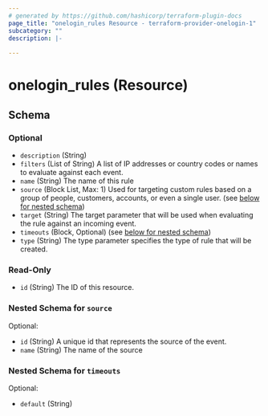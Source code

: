 ```yaml
---
# generated by https://github.com/hashicorp/terraform-plugin-docs
page_title: "onelogin_rules Resource - terraform-provider-onelogin-1"
subcategory: ""
description: |-
  
---
```


# onelogin_rules (Resource)





<!-- schema generated by tfplugindocs -->
## Schema

### Optional

- `description` (String)
- `filters` (List of String) A list of IP addresses or country codes or names to evaluate against each event.
- `name` (String) The name of this rule
- `source` (Block List, Max: 1) Used for targeting custom rules based on a group of people, customers, accounts, or even a single user. (see [below for nested schema](#nestedblock--source))
- `target` (String) The target parameter that will be used when evaluating the rule against an incoming event.
- `timeouts` (Block, Optional) (see [below for nested schema](#nestedblock--timeouts))
- `type` (String) The type parameter specifies the type of rule that will be created.

### Read-Only

- `id` (String) The ID of this resource.

<a id="nestedblock--source"></a>
### Nested Schema for `source`

Optional:

- `id` (String) A unique id that represents the source of the event.
- `name` (String) The name of the source


<a id="nestedblock--timeouts"></a>
### Nested Schema for `timeouts`

Optional:

- `default` (String)


